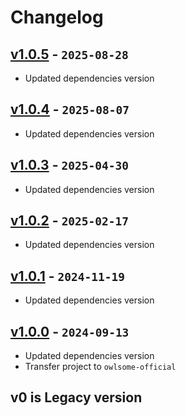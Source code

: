 # Changelog

## [v1.0.5] - `2025-08-28`

- Updated dependencies version

## [v1.0.4] - `2025-08-07`

- Updated dependencies version

[v1.0.5]: https://github.com/owlsome-official/zlogwrap/releases/tag/v1.0.5
[v1.0.4]: https://github.com/owlsome-official/zlogwrap/releases/tag/v1.0.4

## [v1.0.3] - `2025-04-30`

- Updated dependencies version

[v1.0.3]: https://github.com/owlsome-official/zlogwrap/releases/tag/v1.0.3

## [v1.0.2] - `2025-02-17`

- Updated dependencies version

[v1.0.2]: https://github.com/owlsome-official/zlogwrap/releases/tag/v1.0.2

## [v1.0.1] - `2024-11-19`

- Updated dependencies version

[v1.0.1]: https://github.com/owlsome-official/zlogwrap/releases/tag/v1.0.1

## [v1.0.0] - `2024-09-13`

- Updated dependencies version
- Transfer project to `owlsome-official`

[v1.0.0]: https://github.com/owlsome-official/zlogwrap/releases/tag/v1.0.0

## v0 is Legacy version